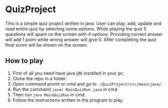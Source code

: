 # QuizProject
This is a simple quiz project written in java. User can play, add, update and read entire quiz by selecting some options. While playing the quiz 5 questions will apare on the screen with 4 options. Providing correct answer will add 1 point while wrong answer will give 0. After completing the quiz final score will be shown on the screen.

## How to play
1. First of all you need have java jdk installed in your pc.
2. Clone the repo in a folder.
3. Open command promt or cmd and go to `./QuizProject/src/main/java/`.
4. Run the command `javac MainQuizRun.java` in cmd.
5. Then run `java MainQuizRun` in cmd.
6. Follow the instructions written in the program to play.
